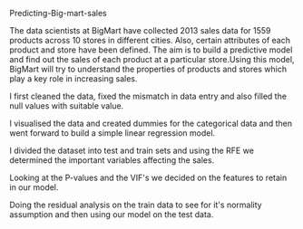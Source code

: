 Predicting-Big-mart-sales

The data scientists at BigMart have collected 2013 sales data for 1559 products across 10 stores in different cities. Also, certain attributes of each product and store have been defined. The aim is to build a predictive model and find out the sales of each product at a particular store.Using this model, BigMart will try to understand the properties of products and stores which play a key role in increasing sales.

I first cleaned the data, fixed the mismatch in data entry and also filled the null values with suitable value.

I visualised the data and created dummies for the categorical data and then went forward to build a simple linear regression model.

I divided the dataset into test and train sets and using the RFE we determined the important variables affecting the sales.

Looking at the P-values and the VIF's we decided on the features to retain in our model.

Doing the residual analysis on the train data to see for it's normality assumption and then using our model on the test data.
